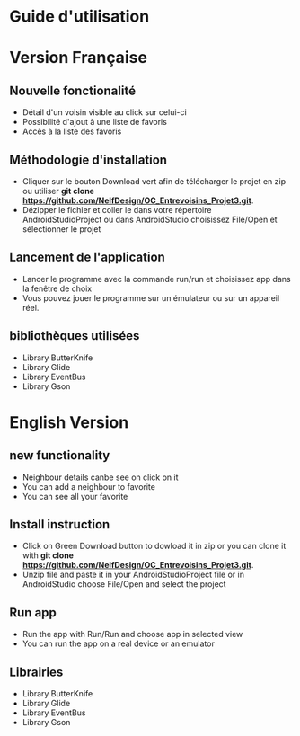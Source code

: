 # Guide d'utilisation

# Version Française
## Nouvelle fonctionalité
- Détail d'un voisin visible au click sur celui-ci
- Possibilité d'ajout à une liste de favoris
- Accès à la liste des favoris

## Méthodologie d'installation

- Cliquer sur le bouton Download vert afin de télécharger le projet en zip
    ou utiliser **git clone https://github.com/NelfDesign/OC_Entrevoisins_Projet3.git**.
- Dézipper le fichier et coller le dans votre répertoire AndroidStudioProject
    ou dans AndroidStudio choisissez File/Open et sélectionner le projet

## Lancement de l'application
- Lancer le programme avec la commande run/run et choisissez app dans la fenêtre de choix
- Vous pouvez jouer le programme sur un émulateur ou sur un appareil réel.

## bibliothèques utilisées
- Library ButterKnife
- Library Glide
- Library EventBus
- Library Gson

# English Version
## new functionality
- Neighbour details canbe see on click on it
- You can add a neighbour to favorite
- You can see all your favorite

## Install instruction
- Click on Green Download button to dowload it in zip
   or you can clone it with **git clone https://github.com/NelfDesign/OC_Entrevoisins_Projet3.git**.
- Unzip file and paste it in your AndroidStudioProject file
  or in AndroidStudio choose File/Open and select the project

 ## Run app
 - Run the app with Run/Run and choose app in selected view
 - You can run the app on a real device or an emulator

 ## Librairies
 - Library ButterKnife
 - Library Glide
 - Library EventBus
 - Library Gson
